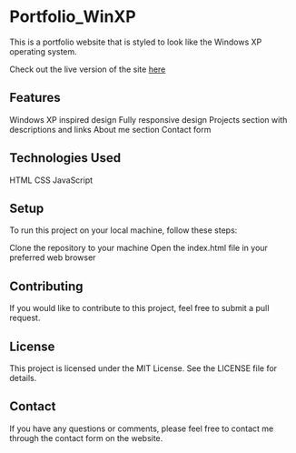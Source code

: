 # Portfolio_WinXP
This is a portfolio website that is styled to look like the Windows XP operating system.

Check out the live version of the site [here](https://isaiahdaiz.github.io/Portfolio_WinXP/)
## Features
Windows XP inspired design
Fully responsive design
Projects section with descriptions and links
About me section
Contact form
## Technologies Used
HTML
CSS
JavaScript
## Setup
To run this project on your local machine, follow these steps:

Clone the repository to your machine
Open the index.html file in your preferred web browser
## Contributing
If you would like to contribute to this project, feel free to submit a pull request.

## License
This project is licensed under the MIT License. See the LICENSE file for details.

## Contact
If you have any questions or comments, please feel free to contact me through the contact form on the website.
